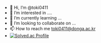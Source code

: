 - 👋 Hi, I’m @toki0411
- 👀 I’m interested in ....
- 🌱 I’m currently learning ...
- 💞️ I’m looking to collaborate on ...
- 📫 How to reach me toki0411@donga.ac.kr
- [![Solved.ac Profile](http://mazassumnida.wtf/api/v2/generate_badge?boj=toki0411)](https://solved.ac/toki0411/)
<!---
toki0411/toki0411 is a ✨ special ✨ repository because its `README.md` (this file) appears on your GitHub profile.
You can click the Preview link to take a look at your changes.
--->
